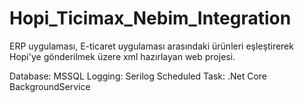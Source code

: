# Hopi_Ticimax_Nebim_Integration

ERP uygulaması, E-ticaret uygulaması arasındaki ürünleri eşleştirerek Hopi'ye gönderilmek üzere xml hazırlayan web projesi.

Database: MSSQL
Logging: Serilog
Scheduled Task: .Net Core BackgroundService
